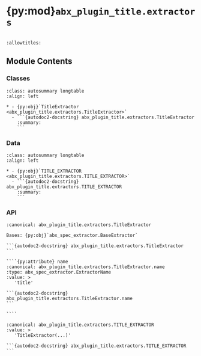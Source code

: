 # {py:mod}`abx_plugin_title.extractors`

```{py:module} abx_plugin_title.extractors
```

```{autodoc2-docstring} abx_plugin_title.extractors
:allowtitles:
```

## Module Contents

### Classes

````{list-table}
:class: autosummary longtable
:align: left

* - {py:obj}`TitleExtractor <abx_plugin_title.extractors.TitleExtractor>`
  - ```{autodoc2-docstring} abx_plugin_title.extractors.TitleExtractor
    :summary:
    ```
````

### Data

````{list-table}
:class: autosummary longtable
:align: left

* - {py:obj}`TITLE_EXTRACTOR <abx_plugin_title.extractors.TITLE_EXTRACTOR>`
  - ```{autodoc2-docstring} abx_plugin_title.extractors.TITLE_EXTRACTOR
    :summary:
    ```
````

### API

`````{py:class} TitleExtractor
:canonical: abx_plugin_title.extractors.TitleExtractor

Bases: {py:obj}`abx_spec_extractor.BaseExtractor`

```{autodoc2-docstring} abx_plugin_title.extractors.TitleExtractor
```

````{py:attribute} name
:canonical: abx_plugin_title.extractors.TitleExtractor.name
:type: abx_spec_extractor.ExtractorName
:value: >
   'title'

```{autodoc2-docstring} abx_plugin_title.extractors.TitleExtractor.name
```

````

`````

````{py:data} TITLE_EXTRACTOR
:canonical: abx_plugin_title.extractors.TITLE_EXTRACTOR
:value: >
   'TitleExtractor(...)'

```{autodoc2-docstring} abx_plugin_title.extractors.TITLE_EXTRACTOR
```

````
